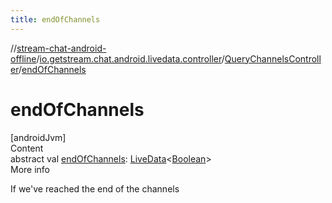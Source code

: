 ```yaml
---
title: endOfChannels
---
```

//[stream-chat-android-offline](../../../index.md)/[io.getstream.chat.android.livedata.controller](../index.md)/[QueryChannelsController](index.md)/[endOfChannels](endOfChannels.md)



# endOfChannels  
[androidJvm]  
Content  
abstract val [endOfChannels](endOfChannels.md): [LiveData](https://developer.android.com/reference/kotlin/androidx/lifecycle/LiveData.html)&lt;[Boolean](https://kotlinlang.org/api/latest/jvm/stdlib/kotlin/-boolean/index.html)&gt;  
More info  


If we've reached the end of the channels

  




